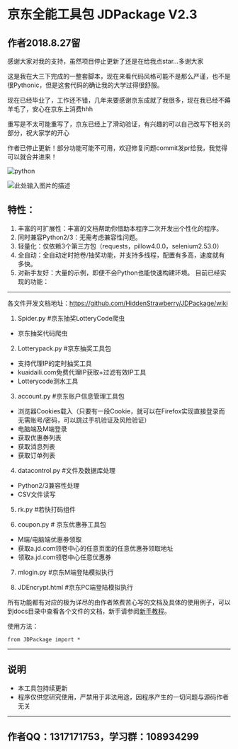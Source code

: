 ﻿﻿﻿京东全能工具包 JDPackage V2.3
===================

## 作者2018.8.27留

感谢大家对我的支持，虽然项目停止更新了还是在给我点star...多谢大家

这是我在大三下完成的一整套脚本，现在来看代码风格可能不是那么严谨，也不是很Pythonic，但是这套代码的确让我的大学过得很舒服。

现在已经毕业了，工作还不错，几年来要感谢京东成就了我很多，现在我已经不薅羊毛了，安心在京东上消费hhh

重写是不太可能重写了，京东已经上了滑动验证，有兴趣的可以自己改写下相关的部分，祝大家学的开心

作者已停止更新！部分功能可能不可用，欢迎修复问题commit发pr给我，我觉得可以就合并进来！

![python](https://img.shields.io/badge/language-python-orange.svg)

![此处输入图片的描述][1]

特性：
---

 1. 丰富的可扩展性：丰富的文档帮助你借助本程序二次开发出个性化的程序。
 2. 同时兼容Python2/3：无需考虑兼容性问题。
 3. 轻量化：仅依赖3个第三方包（requests，pillow4.0.0，selenium2.53.0）
 4. 全自动：全自动定时抢卷/抽奖功能，并支持多线程，配置有多高，速度就有多快。
 5. 对新手友好：大量的示例，即便不会Python也能快速构建环境。
目前已经实现的功能：
----------
各文件开发文档地址：https://github.com/HiddenStrawberry/JDPackage/wiki

 1. Spider.py #京东抽奖LotteryCode爬虫
 
- 京东抽奖代码爬虫

 2. Lotterypack.py #京东抽奖工具包
 
 - 支持代理IP的定时抽奖工具
 - kuaidaili.com免费代理IP获取+过滤有效IP工具
 - Lotterycode测水工具

 3. account.py #京东账户信息管理工具包
 
 - 浏览器Cookies载入（只要有一段Cookie，就可以在Firefox实现直接登录而无需账号/密码，可以跳过手机验证及风险验证）
 - 电脑端及M端登录
 - 获取优惠券列表
 - 获取消息列表
 - 获取订单列表

 4. datacontrol.py #文件及数据库处理
 - Python2/3兼容性处理
 - CSV文件读写

 5. rk.py #若快打码组件
 
 6. coupon.py # 京东优惠券工具包
 - M端/电脑端优惠券领取
 - 获取a.jd.com领卷中心的任意页面的任意优惠券领取地址
 - 领取a.jd.com领卷中心任意优惠券

 7. mlogin.py #京东M端登陆模拟执行

 8. JDEncrypt.html #京东PC端登陆模拟执行


所有功能都有对应的极为详尽的由作者煞费苦心写的文档及具体的使用例子，可以到docs目录中查看各个文件的文档，新手请参阅[新手教程][2]。

使用方法：

    from JDPackage import *

----------

说明
--
 - 本工具包持续更新
 - 程序仅供您研究使用，严禁用于非法用途，因程序产生的一切问题与源码作者无关



----------

作者QQ：1317171753，学习群：108934299
---------------


  [1]: https://www.gnu.org/graphics/gplv3-127x51.png
  [2]: https://github.com/HiddenStrawberry/JDPackage/wiki/%E6%96%B0%E6%89%8B%E6%95%99%E7%A8%8B
